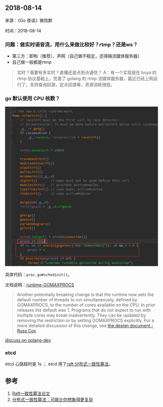 ## 2018-08-14

来源：《Go 夜读》微信群

时间：2018-08-14

### 问题：做实时语音流，用什么来做比较好？rtmp？还是ws？

- 第三方：即构（推荐）、声网（自己做不稳定，还得搞流媒体服务器）
- 自己做一般都是rtmp

>实时？需要有多实时？直播还是点到点通信？
>A：有一个实现是在 boya 的 rtmp 协议基础上，完善了 golang 的 rtmp 流媒体服务器，最近已经上网运行了，支持查询回源，定点回源等，资源消耗很低。

### go 默认使用 CPU 核数？

![](../images/2018-08-14-discuss-01.png)

具体代码：`proc.go#schedinit()`。

文档说明：[runtime-GOMAXPROCS](https://golang.org/doc/go1.5#runtime)

>Another potentially breaking change is that the runtime now sets the default number of threads to run simultaneously, defined by GOMAXPROCS, to the number of cores available on the CPU. In prior releases the default was 1. Programs that do not expect to run with multiple cores may break inadvertently. They can be updated by removing the restriction or by setting GOMAXPROCS explicitly. For a more detailed discussion of this change, see [the design document - Russ Cox](https://docs.google.com/document/d/1At2Ls5_fhJQ59kDK2DFVhFu3g5mATSXqqV5QrxinasI/edit).

[discuss on golang-dev](https://groups.google.com/forum/#!msg/golang-dev/POSw7qrelso/dI3YPTeGbkMJ)

### etcd

etcd 心跳超时是 1s ；
etcd 用了[raft 分布式一致性算法](http://thesecretlivesofdata.com/raft)。

## 参考

1. [Raft一致性算法论文](https://github.com/maemual/raft-zh_cn/blob/master/raft-zh_cn.md)
2. [分布式一致性算法：可能比你想象得更复杂](https://mp.weixin.qq.com/s/ohTXhFFywGHGDOkzO45aaQ)
